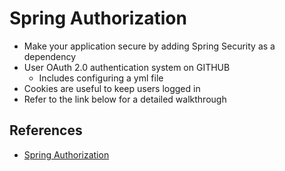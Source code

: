# Spring Authorization

- Make your application secure by adding Spring Security as a dependency
- User OAuth 2.0 authentication system on GITHUB
  - Includes configuring a yml file
- Cookies are useful to keep users logged in
- Refer to the link below for a detailed walkthrough

## References

- [Spring Authorization](https://spring.io/guides/tutorials/spring-boot-oauth2/)
